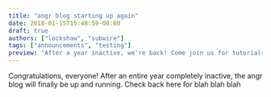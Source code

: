```yaml
---
title: "angr blog starting up again"
date: 2018-01-15T15:48:59-08:00
draft: true
authors: ["lockshaw", "subwire"]
tags: ["announcements", "testing"]
preview: "After a year inactive, we're back! Come join us for tutorials, examples, and announcements in 2018!"
---
```


Congratulations, everyone! After an entire year completely inactive, the angr blog will finally be up and running.
Check back here for blah blah blah
